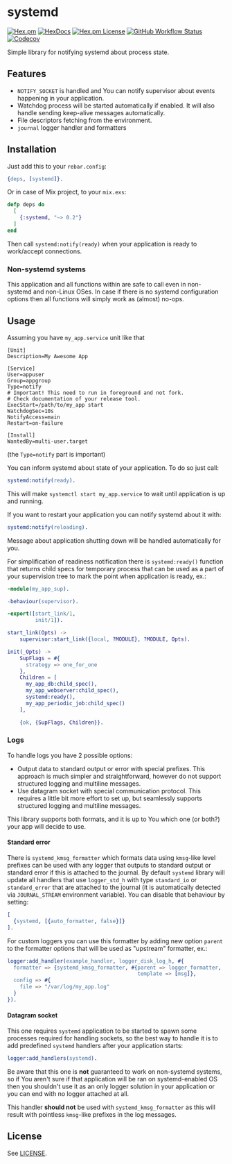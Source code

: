 systemd
=====

[![Hex.pm](https://img.shields.io/hexpm/v/systemd?style=flat-square)](https://hex.pm/packages/systemd)
[![HexDocs](https://img.shields.io/badge/HexDocs-docs-blue?style=flat-square)](https://hexdocs.pm/systemd/)
[![Hex.pm License](https://img.shields.io/hexpm/l/systemd?style=flat-square)](https://tldrlegal.com/license/apache-license-2.0-(apache-2.0))
[![GitHub Workflow Status](https://img.shields.io/github/workflow/status/hauleth/erlang-systemd/Erlang%20CI?style=flat-square)](https://github.com/hauleth/erlang-systemd/actions)
[![Codecov](https://img.shields.io/codecov/c/gh/hauleth/erlang-systemd?style=flat-square)](https://codecov.io/gh/hauleth/erlang-systemd)

Simple library for notifying systemd about process state.

## Features

- `NOTIFY_SOCKET` is handled and You can notify supervisor about events
  happening in your application.
- Watchdog process will be started automatically if enabled. It will also handle
  sending keep-alive messages automatically.
- File descriptors fetching from the environment.
- `journal` logger handler and formatters

## Installation

Just add this to your `rebar.config`:

```erlang
{deps, [systemd]}.
```

Or in case of Mix project, to your `mix.exs`:

```elixir
defp deps do
  [
    {:systemd, "~> 0.2"}
  ]
end
```

Then call `systemd:notify(ready)` when your application is ready to work/accept
connections.

### Non-systemd systems

This application and all functions within are safe to call even in non-systemd
and non-Linux OSes. In case if there is no systemd configuration options then
all functions will simply work as (almost) no-ops.

## Usage

Assuming you have `my_app.service` unit like that

```systemd
[Unit]
Description=My Awesome App

[Service]
User=appuser
Group=appgroup
Type=notify
# Important! This need to run in foreground and not fork.
# Check documentation of your release tool.
ExecStart=/path/to/my_app start
WatchdogSec=10s
NotifyAccess=main
Restart=on-failure

[Install]
WantedBy=multi-user.target
```

(the `Type=notify` part is important)

You can inform systemd about state of your application. To do so just call:

```erlang
systemd:notify(ready).
```

This will make `systemctl start my_app.service` to wait until application is up
and running.

If you want to restart your application you can notify systemd about it with:

```erlang
systemd:notify(reloading).
```

Message about application shutting down will be handled automatically for you.

For simplification of readiness notification there is `systemd:ready()` function
that returns child specs for temporary process that can be used as a part of
your supervision tree to mark the point when application is ready, ex.:

```erlang
-module(my_app_sup).

-behaviour(supervisor).

-export([start_link/1,
         init/1]).

start_link(Opts) ->
    supervisor:start_link({local, ?MODULE}, ?MODULE, Opts).

init(_Opts) ->
    SupFlags = #{
      strategy => one_for_one
    },
    Children = [
      my_app_db:child_spec(),
      my_app_webserver:child_spec(),
      systemd:ready(),
      my_app_periodic_job:child_spec()
    ],

    {ok, {SupFlags, Children}}.
```

### Logs

To handle logs you have 2 possible options:

- Output data to standard output or error with special prefixes. This approach
  is much simpler and straightforward, however do not support structured logging
  and multiline messages.
- Use datagram socket with special communication protocol. This requires a
  little bit more effort to set up, but seamlessly supports structured logging
  and multiline messages.

This library supports both formats, and it is up to You which one (or
both?) your app will decide to use.

#### Standard error

There is `systemd_kmsg_formatter` which formats data using `kmsg`-like level
prefixes can be used with any logger that outputs to standard output or
standard error if this is attached to the journal. By default `systemd` library
will update all handlers that use `logger_std_h` with type `standard_io` or
`standard_error` that are attached to the journal (it is automatically detected
via `JOURNAL_STREAM` environment variable). You can disable that behaviour by
setting:

```erlang
[
  {systemd, [{auto_formatter, false}]}
].
```

For custom loggers you can use this formatter by adding new option `parent` to
the formatter options that will be used as "upstream" formatter, ex.:

```erlang
logger:add_handler(example_handler, logger_disk_log_h, #{
  formatter => {systemd_kmsg_formatter, #{parent => logger_formatter,
                                          template => [msg]},
  config => #{
    file => "/var/log/my_app.log"
  }
}).
```

#### Datagram socket

This one requires `systemd` application to be started to spawn some processes
required for handling sockets, so the best way to handle it is to add predefined
`systemd` handlers after your application starts:

```erlang
logger:add_handlers(systemd).
```

Be aware that this one is **not** guaranteed to work on non-systemd systems, so
if You aren't sure if that application will be ran on systemd-enabled OS then
you shouldn't use it as an only logger solution in your application or you can
end with no logger attached at all.

This handler **should not** be used with `systemd_kmsg_formatter` as this will
result with pointless `kmsg`-like prefixes in the log messages.

## License

See [LICENSE](LICENSE).
